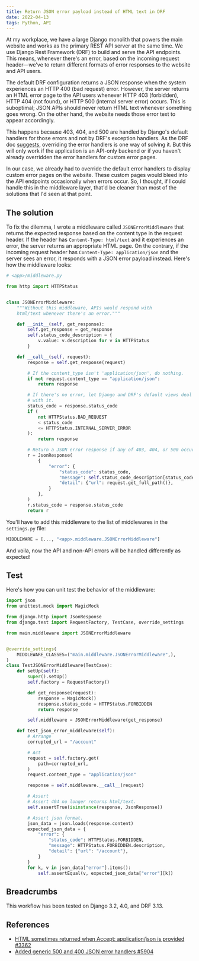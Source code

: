 ```yaml
---
title: Return JSON error payload instead of HTML text in DRF
date: 2022-04-13
tags: Python, API
---
```


At my workplace, we have a large Django monolith that powers the main website and works as the primary REST API server at the same time. We use Django Rest Framework (DRF) to build and serve the API endpoints. This means, whenever there's an error, based on the incoming request header—we've to return different formats of error responses to the website and API users.

The default DRF configuration returns a JSON response when the system experiences an HTTP 400 (bad request) error. However, the server returns an HTML error page to the API users whenever HTTP 403 (forbidden), HTTP 404 (not found), or HTTP 500 (internal server error) occurs. This is suboptimal; JSON APIs should never return HTML text whenever something goes wrong. On the other hand, the website needs those error text to appear accordingly.

This happens because 403, 404, and 500 are handled by Django's default handlers for those errors and not by DRF's exception handlers. As the DRF doc [suggests](https://www.django-rest-framework.org/api-guide/exceptions/#generic-error-views), overriding the error handlers is one way of solving it. But this will only work if the application is an API-only backend or if you haven't already overridden the error handlers for custom error pages.

In our case, we already had to override the default error handlers to display custom error pages on the website. These custom pages would bleed into the API endpoints occasionally when errors occur. So, I thought, if I could handle this in the middleware layer, that'd be cleaner than most of the solutions that I'd seen at that point.

## The solution

To fix the dilemma, I wrote a middleware called `JSONErrorMiddleware` that returns the expected response based on the content type in the request header. If the header has `Content-Type: html/text` and it experiences an error, the server returns an appropriate HTML page. On the contrary, if the incoming request header has `Content-Type: application/json` and the server sees an error, it responds with a JSON error payload instead. Here's how the middleware looks:

```python
# <app>/middleware.py

from http import HTTPStatus


class JSONErrorMiddleware:
    """Without this middleware, APIs would respond with
    html/text whenever there's an error."""

    def __init__(self, get_response):
        self.get_response = get_response
        self.status_code_description = {
            v.value: v.description for v in HTTPStatus
        }

    def __call__(self, request):
        response = self.get_response(request)

        # If the content_type isn't 'application/json', do nothing.
        if not request.content_type == "application/json":
            return response

        # If there's no error, let Django and DRF's default views deal
        # with it.
        status_code = response.status_code
        if (
            not HTTPStatus.BAD_REQUEST
            < status_code
            <= HTTPStatus.INTERNAL_SERVER_ERROR
        ):
            return response

        # Return a JSON error response if any of 403, 404, or 500 occurs.
        r = JsonResponse(
            {
                "error": {
                    "status_code": status_code,
                    "message": self.status_code_description[status_code],
                    "detail": {"url": request.get_full_path()},
                }
            },
        )
        r.status_code = response.status_code
        return r
```

You'll have to add this middleware to the list of middlewares in the `settings.py` file:

```python
MIDDLEWARE = [..., "<app>.middleware.JSONErrorMiddleware"]
```

And voila, now the API and non-API errors will be handled differently as expected!

## Test

Here's how you can unit test the behavior of the middleware:

```python
import json
from unittest.mock import MagicMock

from django.http import JsonResponse
from django.test import RequestFactory, TestCase, override_settings

from main.middleware import JSONErrorMiddleware


@override_settings(
    MIDDLEWARE_CLASSES=("main.middleware.JSONErrorMiddleware",),
)
class TestJSONErrorMiddleware(TestCase):
    def setUp(self):
        super().setUp()
        self.factory = RequestFactory()

        def get_response(request):
            response = MagicMock()
            response.status_code = HTTPStatus.FORBIDDEN
            return response

        self.middleware = JSONErrorMiddleware(get_response)

    def test_json_error_middleware(self):
        # Arrange
        corrupted_url = "/account"

        # Act
        request = self.factory.get(
            path=corrupted_url,
        )
        request.content_type = "application/json"

        response = self.middleware.__call__(request)

        # Assert
        # Assert 404 no longer returns html/text.
        self.assertTrue(isinstance(response, JsonResponse))

        # Assert json format.
        json_data = json.loads(response.content)
        expected_json_data = {
            "error": {
                "status_code": HTTPStatus.FORBIDDEN,
                "message": HTTPStatus.FORBIDDEN.description,
                "detail": {"url": "/account"},
            }
        }
        for k, v in json_data["error"].items():
            self.assertEqual(v, expected_json_data["error"][k])
```

## Breadcrumbs

This workflow has been tested on Django 3.2, 4.0, and DRF 3.13.

## References

* [HTML sometimes returned when Accept: application/json is provided #3362](https://github.com/encode/django-rest-framework/issues/3362)
* [Added generic 500 and 400 JSON error handlers #5904](https://github.com/encode/django-rest-framework/pull/5904)
